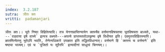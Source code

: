 ```yaml
---
index:  3.2.187
sutra:  ञीतः क्तः
vritti:  padamanjari
---
```


	ञीतः क्तः।। भूते निष्ठा विहितेत्यादि। तत्र येननाप्राप्तिन्यायेन क्तस्यैव वर्त्तमानविषयतया भूतविषयता बाध्यते, यथा---`वडवाया वृषे वाच्ये` इत्यत्र वक्ष्यते---अपत्ये प्राप्तस्ततोऽपकृष्य वृषे विधीयत इति। एवमुत्तरविहितस्यापि। ज्ञातमित्येतत्तु भूतेऽपि भवति, तेनेत्यधिकारे उपज्ञात इति तद्धितविधानात्। वर्त्तमाने हि `क्तस्य च वर्त्तमाने` इति षष्ठ्या भाव्यम्। एवं च `पूजितो यः सुरैरपि` इत्यादीनां साधुत्वं चिन्त्यम्।।
